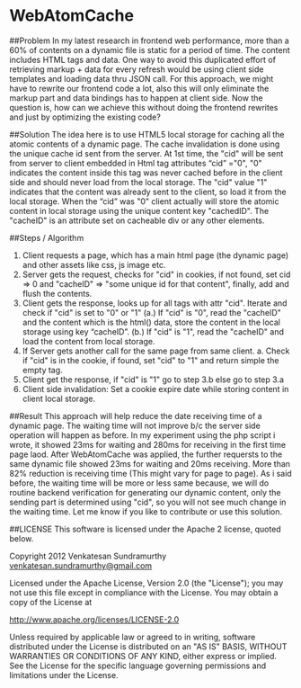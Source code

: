 WebAtomCache
============

##Problem
In my latest research in frontend web performance, more than a 60% of contents on a dynamic file is static for a period of time.
The content includes HTML tags and data. One way to avoid this duplicated
effort of retrieving markup + data for every refresh would be using client side templates and loading data thru JSON call.
For this approach, we might have to rewrite our frontend code a lot, also this will only eliminate the markup part and data bindings 
has to happen at client side. Now the question is, how can we achieve this without doing the frontend rewrites and just by optimizing the existing code?

##Solution
The idea here is to use HTML5 local storage for caching all the atomic contents of a dynamic page. The cache invalidation is done using the unique cache id sent from the server. At 1st time, the "cid" will be sent from server to client embedded in 
Html tag attributes “cid” ="0", "0" indicates the content inside this tag was never cached before in the client side and should never load from the local storage.
The "cid" value "1" indicates that the content was already sent to the client, so load it from the local storage. When the “cid” was "0" client actually will store the atomic content in local storage using the unique content key "cachedID". The "cacheID" is an attribute set on cacheable div or any other elements.

##Steps / Algorithm

1. Client requests a page, which has a main html page (the dynamic page) and other assets like css, js image etc.
2. Server gets the request, checks for "cid" in cookies, if not found, set cid => 0 and
   "cacheID" => "some unique id for that content", finally, add and flush the contents.
3. Client gets the response, looks up for all tags with attr "cid". Iterate and check if "cid" is set to "0" or "1"
    (a.) If "cid" is "0", read the "cacheID" and the content which is the html() data, store the content in the local storage using key “cacheID”.
    (b.) If "cid" is "1", read the "cacheID" and load the content from local storage. 
4. If Server gets another call for the same page from same client.
   a. Check if "cid" is in the cookie, if found, set "cid" to "1" and return simple the empty tag.
5. Client get the response, if "cid" is "1" go to step 3.b else go to step 3.a
6. Client side invalidation: Set a cookie expire date while storing content in client local storage.

##Result
This approach will help reduce the date receiving time of a dynamic page.
The waiting time will not improve b/c the server side operation will happen as before.
In my experiment using the php script i wrote, it showed 23ms for waiting and 280ms for receiving in the first time page laod.
After WebAtomCache was applied, the further requersts to the same dynamic file showed 23ms for waiting and 20ms receiving.
More than 82% reduction is receiving time (This might vary for page to page).
As i said before, the waiting time will be more or less same because,
we will do routine backend verification for generating our dynamic content, only the sending
part is determined using "cid", so you will not see much change in the waiting time. Let me know if you like to
contribute or use this solution.

##LICENSE
This software is licensed under the Apache 2 license, quoted below.


Copyright 2012 Venkatesan Sundramurthy <venkatesan.sundramurthy@gmail.com>

Licensed under the Apache License, Version 2.0 (the "License"); you may not
use this file except in compliance with the License. You may obtain a copy of
the License at

http://www.apache.org/licenses/LICENSE-2.0

Unless required by applicable law or agreed to in writing, software
distributed under the License is distributed on an "AS IS" BASIS, WITHOUT
WARRANTIES OR CONDITIONS OF ANY KIND, either express or implied. See the
License for the specific language governing permissions and limitations under
the License.
